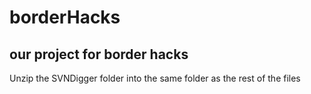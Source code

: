 # borderHacks
our project for border hacks
----------------------------------------
Unzip the   SVNDigger folder into the same folder as the rest of the files
